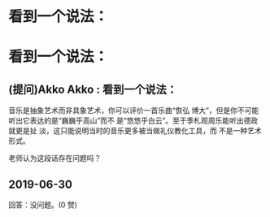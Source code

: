 # 看到一个说法：

# 看到一个说法：

## (提问)Akko Akko : 看到一个说法：

音乐是抽象艺术而非具象艺术，你可以评价一首乐曲“恢弘 博大”，但是你不可能听出它表达的是“巍巍乎高山”而不 是“悠悠乎白云”。至于季札观周乐能听出德政就更是扯 淡，这只能说明当时的音乐更多被当做礼仪教化工具，而 不是一种艺术形式。

老师认为这段话存在问题吗？

## 2019-06-30

回答：没问题。(0 赞)